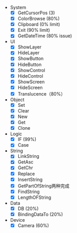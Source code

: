 - System
  - [x] GetCursorPos (3)
  - [x] ColorBrowse (80%)
  - [x] Clipboard (0% limit)
  - [x] Exit (90% limit)
  - [x] GetDateTime (80% issue)
- UI
  - [x] ShowLayer
  - [x] HideLayer
  - [x] ShowButton
  - [x] HideButton
  - [x] ShowControl
  - [x] HideControl
  - [x] ShowScreen
  - [x] HideScreen
  - [x] Translucence（80%）
- Object
  - [x] Set
  - [x] Clear
  - [x] New
  - [x] Get
  - [x] Clone
- Logic
  - [x] IF (99%)
  - [x] Case
- String
  - [x] LinkString
  - [x] GetAsc
  - [x] GetChr
  - [x] Replace
  - [x] InsertString
  - [x] GetPartOfString两种完成
  - [x] FindString
  - [x] LengthOFString
- Data
  - [x] DB (20%)
  - [x] BindingDataTo (20%)
- Device
  - [x] Camera (60%)
